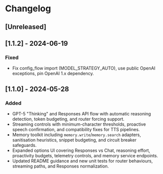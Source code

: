 # Changelog

## [Unreleased]

## [1.1.2] - 2024-06-19
### Fixed
- Fix config_flow import (MODEL_STRATEGY_AUTO), use public OpenAI exceptions, pin OpenAI 1.x dependency.

## [1.1.0] - 2024-05-28
### Added
- GPT-5 "Thinking" and Responses API flow with automatic reasoning detection, token budgeting, and router forcing support.
- Streaming controls with minimum-character thresholds, proactive speech confirmation, and compatibility fixes for TTS pipelines.
- Memory toolkit including `memory.write`/`memory.search` adapters, sanitisation heuristics, snippet budgeting, and circuit breaker safeguards.
- Expanded options UI covering Responses vs Chat, reasoning effort, proactivity budgets, telemetry controls, and memory service endpoints.
- Updated README guidance and new unit tests for router behaviours, streaming paths, and Responses normalization.
